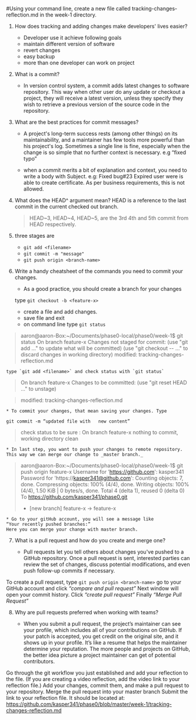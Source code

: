 #Using your command line, create a new file called tracking-changes-reflection.md in the week-1 directory.


1. How does tracking and adding changes make developers' lives easier?

	* Developer use it achieve following goals
	* maintain different version of software
	* revert changes 
	* easy backup
	* more than one developer can work on project

2. What is a commit?
	* In version control system, a commit adds latest changes to software repository. This way when other user do any update or checkout  a project, they will receive a latest version, unless they specify they wish to retrieve a previous version of the source code in the repository.

3. What are the best practices for commit messages?
	* A project's long-term success rests (among other things) on its maintainability, and a maintainer has few tools more powerful than his project's log.
	Sometimes a single line is fine, especially when the change is so simple that no further context is necessary.
	e.g “fixed typo”

	* when a commit merits a bit of explanation and context, you need to write a body with Subject. e.g:
	Fixed bug#23
	Expired user were is able to create certificate. As per business requirements, this is not allowed.
	
4. What does the HEAD^ argument mean?
	HEAD is a reference to the last commit in the current checked out branch.

	>HEAD~3, HEAD~4, HEAD~5, are the 3rd 4th and 5th commit from HEAD respectively.


5. three stages are
	* `git add <filename>`
	* `git commit -m "message"`
	* `git push origin <branch-name>`

6. Write a handy cheatsheet of the commands you need to commit your changes.
	* As a good practice, you should create a branch for your changes

	type `git checkout -b <feature-x>`
	* create a file and add changes.
	* save file and exit
	* on command line type `git status`

>aaron@aaron-Box:~/Documents/phase0-local/phase0/week-1$ git status
>On branch feature-x
>Changes not staged for commit:
>(use "git add <file>..." to update what will be committed)
>(use "git checkout -- <file>..." to discard changes in working directory)
>modified:   tracking-changes-reflection.md	

	type `git add <filename>` and check status with `git status`

>On branch feature-x
Changes to be committed:
  (use "git reset HEAD <file>..." to unstage)

>	modified:   tracking-changes-reflection.md

	* To commit your changes, that mean saving your changes. Type 

`git commit -m “updated file with 	new content”`

>check status to be sure : 
On branch feature-x
nothing to commit, working directory clean

	* In last step, you want to push your changes to remote repository. This way we can merge our change to _master branch._

>aaron@aaron-Box:~/Documents/phase0-local/phase0/week-1$ git push origin feature-x 
Username for 'https://github.com': kasper341
Password for 'https://kasper341@github.com': 
Counting objects: 7, done.
Compressing objects: 100% (4/4), done.
Writing objects: 100% (4/4), 1.50 KiB | 0 bytes/s, done.
Total 4 (delta 1), reused 0 (delta 0)
To https://github.com/kasper341/phase0.git
> * [new branch]      feature-x -> feature-x

	* Go to your gitHub account, you will see a message like 
	“Your recently pushed branches:” 
	Here you can merge your change with master branch.


7. What is a pull request and how do you create and merge one?

	* Pull requests let you tell others about changes you've pushed to a GitHub repository. Once a pull request is sent, interested parties can review the set of changes, discuss potential modifications, and even push follow-up commits if necessary.

To create a pull request, type `git push origin <branch-name>`
go to your GitHub account and click _“compare and pull request”_
Next window will open your commit history. Click _“create pull request”_
Finally _“Merge Pull Request”_


8. Why are pull requests preferred when working with teams?

	* When you submit a pull request, the project’s maintainer can see your profile, which includes all of your contributions on GitHub. If your patch is accepted, you get credit on the original site, and it shows up in your profile. It’s like a resume that helps the maintainer determine your reputation. The more people and projects on GitHub, the better idea picture a project maintainer can get of potential contributors.

Go through the git workflow you just established and add your reflection to the file. (If you are creating a video reflection, add the video link to your reflection file.)
Add your changes, commit them, and make a pull request to your repository.
Merge the pull request into your master branch
Submit the link to your reflection file. It should be located at:
https://github.com/kasper341/phase0/blob/master/week-1/tracking-changes-reflection.md

